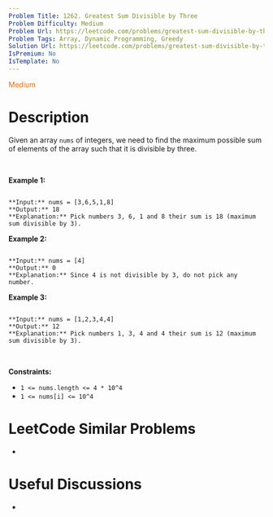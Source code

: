 ```yaml
---
Problem Title: 1262. Greatest Sum Divisible by Three
Problem Difficulty: Medium
Problem Url: https://leetcode.com/problems/greatest-sum-divisible-by-three/
Problem Tags: Array, Dynamic Programming, Greedy
Solution Url: https://leetcode.com/problems/greatest-sum-divisible-by-three/solution/
IsPremium: No
IsTemplate: No
---
```


<span style="color: rgb(239, 108, 0);">Medium</span>

# Description

Given an array `nums` of integers, we need to find the maximum possible sum of elements of the array such that it is divisible by three.




 


**Example 1:**



```

**Input:** nums = [3,6,5,1,8]
**Output:** 18
**Explanation:** Pick numbers 3, 6, 1 and 8 their sum is 18 (maximum sum divisible by 3).
```

**Example 2:**



```

**Input:** nums = [4]
**Output:** 0
**Explanation:** Since 4 is not divisible by 3, do not pick any number.

```

**Example 3:**



```

**Input:** nums = [1,2,3,4,4]
**Output:** 12
**Explanation:** Pick numbers 1, 3, 4 and 4 their sum is 12 (maximum sum divisible by 3).

```

 


**Constraints:**


* `1 <= nums.length <= 4 * 10^4`
* `1 <= nums[i] <= 10^4`




# LeetCode Similar Problems

- []()

# Useful Discussions

- []()
